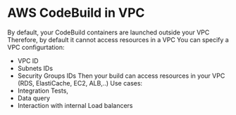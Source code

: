 # AWS CodeBuild in VPC

By default, your CodeBuild containers are launched outside your VPC
Therefore, by default it cannot access resources in a VPC
You can specify a VPC configurtation:
- VPC ID
- Subnets IDs
- Security Groups IDs
Then your build can access resources in your VPC (RDS, ElastiCache, EC2, ALB,..)
Use cases:
- Integration Tests,
- Data query
- Interaction with internal Load balancers